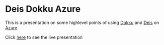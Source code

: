 # Deis Dokku Azure

This is a presentation on some highlevel points of using [Dokku](http://github.com/dokku/dokku) and [Deis](http://deis.io) on [Azure](http://azure.com)

Click [here]() to see the live presentation
